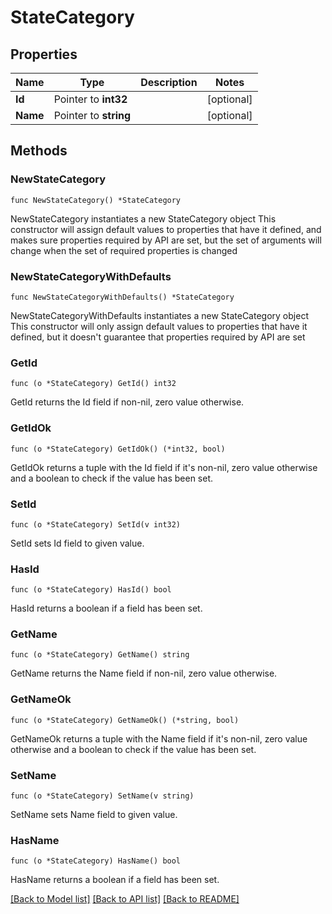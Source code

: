 # StateCategory

## Properties

Name | Type | Description | Notes
------------ | ------------- | ------------- | -------------
**Id** | Pointer to **int32** |  | [optional] 
**Name** | Pointer to **string** |  | [optional] 

## Methods

### NewStateCategory

`func NewStateCategory() *StateCategory`

NewStateCategory instantiates a new StateCategory object
This constructor will assign default values to properties that have it defined,
and makes sure properties required by API are set, but the set of arguments
will change when the set of required properties is changed

### NewStateCategoryWithDefaults

`func NewStateCategoryWithDefaults() *StateCategory`

NewStateCategoryWithDefaults instantiates a new StateCategory object
This constructor will only assign default values to properties that have it defined,
but it doesn't guarantee that properties required by API are set

### GetId

`func (o *StateCategory) GetId() int32`

GetId returns the Id field if non-nil, zero value otherwise.

### GetIdOk

`func (o *StateCategory) GetIdOk() (*int32, bool)`

GetIdOk returns a tuple with the Id field if it's non-nil, zero value otherwise
and a boolean to check if the value has been set.

### SetId

`func (o *StateCategory) SetId(v int32)`

SetId sets Id field to given value.

### HasId

`func (o *StateCategory) HasId() bool`

HasId returns a boolean if a field has been set.

### GetName

`func (o *StateCategory) GetName() string`

GetName returns the Name field if non-nil, zero value otherwise.

### GetNameOk

`func (o *StateCategory) GetNameOk() (*string, bool)`

GetNameOk returns a tuple with the Name field if it's non-nil, zero value otherwise
and a boolean to check if the value has been set.

### SetName

`func (o *StateCategory) SetName(v string)`

SetName sets Name field to given value.

### HasName

`func (o *StateCategory) HasName() bool`

HasName returns a boolean if a field has been set.


[[Back to Model list]](../README.md#documentation-for-models) [[Back to API list]](../README.md#documentation-for-api-endpoints) [[Back to README]](../README.md)


